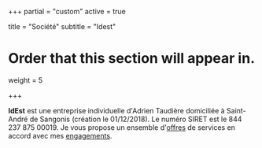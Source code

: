 +++
partial = "custom"
active = true

title = "Société"
subtitle = "Idest"

# Order that this section will appear in.
weight = 5

+++

**IdEst** est une entreprise individuelle d'Adrien Taudière domiciliée à Saint-André de Sangonis (création le 01/12/2018).
Le numéro SIRET est le 844 237 875 00019. Je vous propose un ensemble d'[offres](/offres/#offres) de services en accord avec mes [engagements](/manifeste/).
